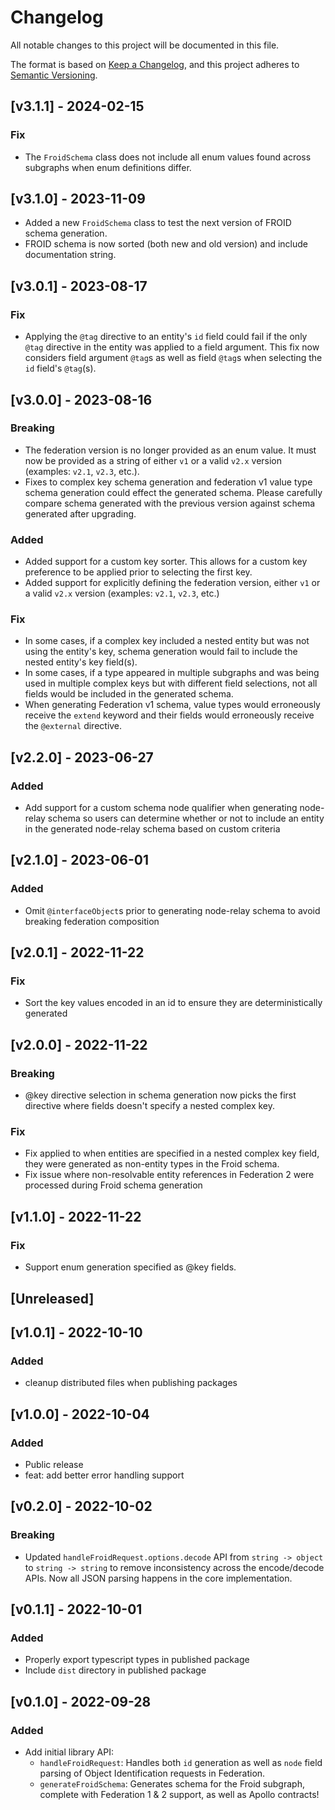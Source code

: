 # Changelog

All notable changes to this project will be documented in this file.

The format is based on [Keep a Changelog](https://keepachangelog.com/en/1.0.0/),
and this project adheres to
[Semantic Versioning](https://semver.org/spec/v2.0.0.html).

## [v3.1.1] - 2024-02-15

### Fix

- The `FroidSchema` class does not include all enum values found across
  subgraphs when enum definitions differ.

## [v3.1.0] - 2023-11-09

- Added a new `FroidSchema` class to test the next version of FROID schema
  generation.
- FROID schema is now sorted (both new and old version) and include
  documentation string.

## [v3.0.1] - 2023-08-17

### Fix

- Applying the `@tag` directive to an entity's `id` field could fail if the only
  `@tag` directive in the entity was applied to a field argument. This fix now
  considers field argument `@tag`s as well as field `@tag`s when selecting the
  `id` field's `@tag`(s).

## [v3.0.0] - 2023-08-16

### Breaking

- The federation version is no longer provided as an enum value. It must now be
  provided as a string of either `v1` or a valid `v2.x` version (examples:
  `v2.1`, `v2.3`, etc.).
- Fixes to complex key schema generation and federation v1 value type schema
  generation could effect the generated schema. Please carefully compare schema
  generated with the previous version against schema generated after upgrading.

### Added

- Added support for a custom key sorter. This allows for a custom key preference
  to be applied prior to selecting the first key.
- Added support for explicitly defining the federation version, either `v1` or a
  valid `v2.x` version (examples: `v2.1`, `v2.3`, etc.)

### Fix

- In some cases, if a complex key included a nested entity but was not using the
  entity's key, schema generation would fail to include the nested entity's key
  field(s).
- In some cases, if a type appeared in multiple subgraphs and was being used in
  multiple complex keys but with different field selections, not all fields
  would be included in the generated schema.
- When generating Federation v1 schema, value types would erroneously receive
  the `extend` keyword and their fields would erroneously receive the
  `@external` directive.

## [v2.2.0] - 2023-06-27

### Added

- Add support for a custom schema node qualifier when generating node-relay
  schema so users can determine whether or not to include an entity in the
  generated node-relay schema based on custom criteria

## [v2.1.0] - 2023-06-01

### Added

- Omit `@interfaceObject`s prior to generating node-relay schema to avoid
  breaking federation composition

## [v2.0.1] - 2022-11-22

### Fix

- Sort the key values encoded in an id to ensure they are deterministically
  generated

## [v2.0.0] - 2022-11-22

### Breaking

- @key directive selection in schema generation now picks the first directive
  where fields doesn't specify a nested complex key.

### Fix

- Fix applied to when entities are specified in a nested complex key field, they
  were generated as non-entity types in the Froid schema.
- Fix issue where non-resolvable entity references in Federation 2 were
  processed during Froid schema generation

## [v1.1.0] - 2022-11-22

### Fix

- Support enum generation specified as @key fields.

## [Unreleased]

## [v1.0.1] - 2022-10-10

### Added

- cleanup distributed files when publishing packages

## [v1.0.0] - 2022-10-04

### Added

- Public release
- feat: add better error handling support

## [v0.2.0] - 2022-10-02

### Breaking

- Updated `handleFroidRequest.options.decode` API from `string -> object` to
  `string -> string` to remove inconsistency across the encode/decode APIs. Now
  all JSON parsing happens in the core implementation.

## [v0.1.1] - 2022-10-01

### Added

- Properly export typescript types in published package
- Include `dist` directory in published package

## [v0.1.0] - 2022-09-28

### Added

- Add initial library API:
  - `handleFroidRequest`: Handles both `id` generation as well as `node` field
    parsing of Object Identification requests in Federation.
  - `generateFroidSchema`: Generates schema for the Froid subgraph, complete
    with Federation 1 & 2 support, as well as Apollo contracts!
